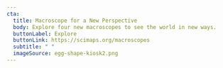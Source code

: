 ```yaml
---
cta:
  title: Macroscope for a New Perspective
  body: Explore four new macroscopes to see the world in new ways.
  buttonLabel: Explore
  buttonLink: https://scimaps.org/macroscopes
  subtitle: " "
  imageSource: egg-shape-kiosk2.png
---
```

